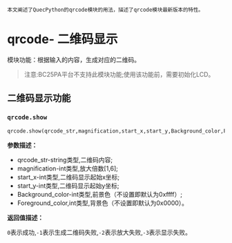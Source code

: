 ```
本文阐述了QuecPython的qrcode模块的用法，描述了qrcode模块最新版本的特性。
```



# qrcode- 二维码显示

模块功能：根据输入的内容，生成对应的二维码。

> 注意:BC25PA平台不支持此模块功能;使用该功能前，需要初始化LCD。

## 二维码显示功能

### `qrcode.show`

```python
qrcode.show(qrcode_str,magnification,start_x,start_y,Background_color,Foreground_color)
```

**参数描述：**

- qrcode_str-string类型,二维码内容;
- magnification-int类型,放大倍数[1,6];
- start_x-int类型,二维码显示起始x坐标;
- start_y-int类型,二维码显示起始y坐标;
- Background_color-int类型,前景色（不设置即默认为0xffff）;
- Foreground_color,int类型,背景色（不设置即默认为0x0000）。

**返回值描述：**

`0`表示成功,`-1`表示生成二维码失败,`-2`表示放大失败,`-3`表示显示失败。
